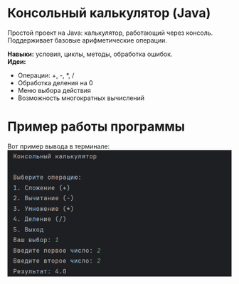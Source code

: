 # Консольный калькулятор (Java)
Простой проект на Java: калькулятор, работающий через консоль. Поддерживает базовые арифметические операции.

**Навыки:** условия, циклы, методы, обработка ошибок.  
**Идеи:**
- Операции: +, -, *, /
- Обработка деления на 0
- Меню выбора действия
- Возможность многократных вычислений

# Пример работы программы

Вот пример вывода в терминале:
![Скриншот терминала](resources\images\calculator-terminal.png)